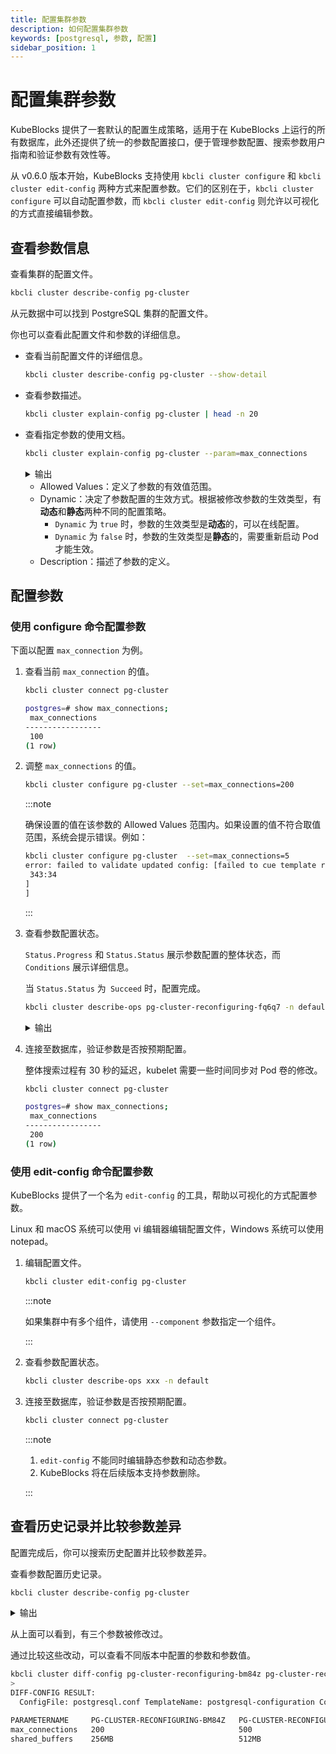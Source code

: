 ```yaml
---
title: 配置集群参数
description: 如何配置集群参数
keywords: [postgresql, 参数, 配置]
sidebar_position: 1
---
```


# 配置集群参数

KubeBlocks 提供了一套默认的配置生成策略，适用于在 KubeBlocks 上运行的所有数据库，此外还提供了统一的参数配置接口，便于管理参数配置、搜索参数用户指南和验证参数有效性等。

从 v0.6.0 版本开始，KubeBlocks 支持使用 `kbcli cluster configure` 和 `kbcli cluster edit-config` 两种方式来配置参数。它们的区别在于，`kbcli cluster configure` 可以自动配置参数，而 `kbcli cluster edit-config` 则允许以可视化的方式直接编辑参数。

## 查看参数信息

查看集群的配置文件。

```bash
kbcli cluster describe-config pg-cluster 
```

从元数据中可以找到 PostgreSQL 集群的配置文件。

你也可以查看此配置文件和参数的详细信息。

* 查看当前配置文件的详细信息。

   ```bash
   kbcli cluster describe-config pg-cluster --show-detail
   ```

* 查看参数描述。

  ```bash
  kbcli cluster explain-config pg-cluster | head -n 20
  ```

* 查看指定参数的使用文档。
  
  ```bash
  kbcli cluster explain-config pg-cluster --param=max_connections
  ```
  
  <details>

  <summary>输出</summary>
  
  ```bash
  template meta:
    ConfigSpec: postgresql-configuration ComponentName: postgresql ClusterName: pg-cluster

  Configure Constraint:
    Parameter Name:     max_connections
    Allowed Values:     [6-8388607]
    Scope:              Global
    Dynamic:            true
    Type:               integer
    Description:        Sets the maximum number of concurrent connections.
  ```
  </details>

  * Allowed Values：定义了参数的有效值范围。
  * Dynamic：决定了参数配置的生效方式。根据被修改参数的生效类型，有**动态**和**静态**两种不同的配置策略。
    * `Dynamic` 为 `true` 时，参数的生效类型是**动态**的，可以在线配置。
    * `Dynamic` 为 `false` 时，参数的生效类型是**静态**的，需要重新启动 Pod 才能生效。
  * Description：描述了参数的定义。

## 配置参数

### 使用 configure 命令配置参数

下面以配置 `max_connection` 为例。

1. 查看当前 `max_connection` 的值。

   ```bash
   kbcli cluster connect pg-cluster
   ```

   ```bash
   postgres=# show max_connections;
    max_connections
   -----------------
    100
   (1 row)
   ```

2. 调整 `max_connections` 的值。

   ```bash
   kbcli cluster configure pg-cluster --set=max_connections=200
   ```

   :::note

   确保设置的值在该参数的 Allowed Values 范围内。如果设置的值不符合取值范围，系统会提示错误。例如：

   ```bash
   kbcli cluster configure pg-cluster  --set=max_connections=5
   error: failed to validate updated config: [failed to cue template render configure: [pg.acllog-max-len: invalid value 5 (out of bound 6-8388607):
    343:34
   ]
   ]
   ```

   :::

3. 查看参数配置状态。

   `Status.Progress` 和 `Status.Status` 展示参数配置的整体状态，而 `Conditions` 展示详细信息。

   当 `Status.Status` 为` Succeed` 时，配置完成。

   ```bash
   kbcli cluster describe-ops pg-cluster-reconfiguring-fq6q7 -n default
   ```

   <details>

   <summary>输出</summary>

   ```bash
   Spec:
     Name: pg-cluster-reconfiguring-fq6q7 NameSpace: default Cluster: pg-cluster Type: Reconfiguring

   Command:
     kbcli cluster configure pg-cluster --components=postgresql --config-spec=postgresql-configuration --config-file=postgresql.conf --set max_connections=100 --namespace=default

   Status:
     Start Time:         Mar 17,2023 19:25 UTC+0800
     Completion Time:    Mar 17,2023 19:25 UTC+0800
     Duration:           2s
     Status:             Succeed
     Progress:           1/1
                         OBJECT-KEY   STATUS   DURATION   MESSAGE

   Conditions:
   LAST-TRANSITION-TIME         TYPE                 REASON                            STATUS   MESSAGE
   Mar 17,2023 19:25 UTC+0800   Progressing          OpsRequestProgressingStarted      True     Start to process the OpsRequest: pg-cluster-reconfiguring-fq6q7 in Cluster: pg-cluster
   Mar 17,2023 19:25 UTC+0800   Validated            ValidateOpsRequestPassed          True     OpsRequest: pg-cluster-reconfiguring-fq6q7 is validated
   Mar 17,2023 19:25 UTC+0800   Reconfigure          ReconfigureStarted                True     Start to reconfigure in Cluster: pg-cluster, Component: postgresql
   Mar 17,2023 19:25 UTC+0800   ReconfigureMerged    ReconfigureMerged                 True     Reconfiguring in Cluster: pg-cluster, Component: postgresql, ConfigSpec: postgresql-configuration, info: updated: map[postgresql.conf:{"max_connections":"200"}], added: map[], deleted:map[]
   Mar 17,2023 19:25 UTC+0800   ReconfigureSucceed   ReconfigureSucceed                True     Reconfiguring in Cluster: pg-cluster, Component: postgresql, ConfigSpec: postgresql-configuration, info: updated policy: <operatorSyncUpdate>, updated: map[postgresql.conf:{"max_connections":"100"}], added: map[], deleted:map[]
   Mar 17,2023 19:25 UTC+0800   Succeed              OpsRequestProcessedSuccessfully   True     Successfully processed the OpsRequest: pg-cluster-reconfiguring-fq6q7 in Cluster: pg-cluster
   ```

   </details>

4. 连接至数据库，验证参数是否按预期配置。

   整体搜索过程有 30 秒的延迟，kubelet 需要一些时间同步对 Pod 卷的修改。

   ```bash
   kbcli cluster connect pg-cluster
   ```

   ```bash
   postgres=# show max_connections;
    max_connections
   -----------------
    200
   (1 row)
   ```

### 使用 edit-config 命令配置参数

KubeBlocks 提供了一个名为 `edit-config` 的工具，帮助以可视化的方式配置参数。

Linux 和 macOS 系统可以使用 vi 编辑器编辑配置文件，Windows 系统可以使用 notepad。

1. 编辑配置文件。

   ```bash
   kbcli cluster edit-config pg-cluster
   ```

    :::note

    如果集群中有多个组件，请使用 `--component` 参数指定一个组件。

    :::

2. 查看参数配置状态。

   ```bash
   kbcli cluster describe-ops xxx -n default
   ```

3. 连接至数据库，验证参数是否按预期配置。

   ```bash
   kbcli cluster connect pg-cluster
   ```

    :::note

    1. `edit-config` 不能同时编辑静态参数和动态参数。
    2. KubeBlocks 将在后续版本支持参数删除。

    :::

## 查看历史记录并比较参数差异

配置完成后，你可以搜索历史配置并比较参数差异。

查看参数配置历史记录。

```bash
kbcli cluster describe-config pg-cluster
```

<details>

<summary>输出</summary>

```bash
ConfigSpecs Meta:
CONFIG-SPEC-NAME            FILE                  ENABLED   TEMPLATE                    CONSTRAINT        RENDERED                                          COMPONENT    CLUSTER
postgresql-configuration    kb_restore.conf       false     postgresql-configuration    postgresql14-cc   pg-cluster-postgresql-postgresql-configuration    postgresql   pg-cluster
postgresql-configuration    pg_hba.conf           false     postgresql-configuration    postgresql14-cc   pg-cluster-postgresql-postgresql-configuration    postgresql   pg-cluster
postgresql-configuration    postgresql.conf       true      postgresql-configuration    postgresql14-cc   pg-cluster-postgresql-postgresql-configuration    postgresql   pg-cluster
postgresql-configuration    kb_pitr.conf          false     postgresql-configuration    postgresql14-cc   pg-cluster-postgresql-postgresql-configuration    postgresql   pg-cluster
postgresql-custom-metrics   custom-metrics.yaml   false     postgresql-custom-metrics                     pg-cluster-postgresql-postgresql-custom-metrics   postgresql   pg-cluster

History modifications:
OPS-NAME                         CLUSTER      COMPONENT    CONFIG-SPEC-NAME           FILE              STATUS    POLICY    PROGRESS   CREATED-TIME                 VALID-UPDATED
pg-cluster-reconfiguring-fq6q7   pg-cluster   postgresql   postgresql-configuration   postgresql.conf   Succeed             1/1        Mar 17,2023 19:25 UTC+0800   {"postgresql.conf":"{\"max_connections\":\"100\"}"}
pg-cluster-reconfiguring-bm84z   pg-cluster   postgresql   postgresql-configuration   postgresql.conf   Succeed             1/1        Mar 17,2023 19:27 UTC+0800   {"postgresql.conf":"{\"max_connections\":\"200\"}"}
pg-cluster-reconfiguring-cbqxd   pg-cluster   postgresql   postgresql-configuration   postgresql.conf   Succeed             1/1        Mar 17,2023 19:35 UTC+0800   {"postgresql.conf":"{\"max_connections\":\"500\"}"}
pg-cluster-reconfiguring-rcnzb   pg-cluster   postgresql   postgresql-configuration   postgresql.conf   Succeed   restart   1/1        Mar 17,2023 19:38 UTC+0800   {"postgresql.conf":"{\"shared_buffers\":\"512MB\"}"}
```

</details>

从上面可以看到，有三个参数被修改过。

通过比较这些改动，可以查看不同版本中配置的参数和参数值。

```bash
kbcli cluster diff-config pg-cluster-reconfiguring-bm84z pg-cluster-reconfiguring-rcnzb
>
DIFF-CONFIG RESULT:
  ConfigFile: postgresql.conf TemplateName: postgresql-configuration ComponentName: postgresql ClusterName: pg-cluster UpdateType: update

PARAMETERNAME     PG-CLUSTER-RECONFIGURING-BM84Z   PG-CLUSTER-RECONFIGURING-RCNZB
max_connections   200                              500
shared_buffers    256MB                            512MB
```

